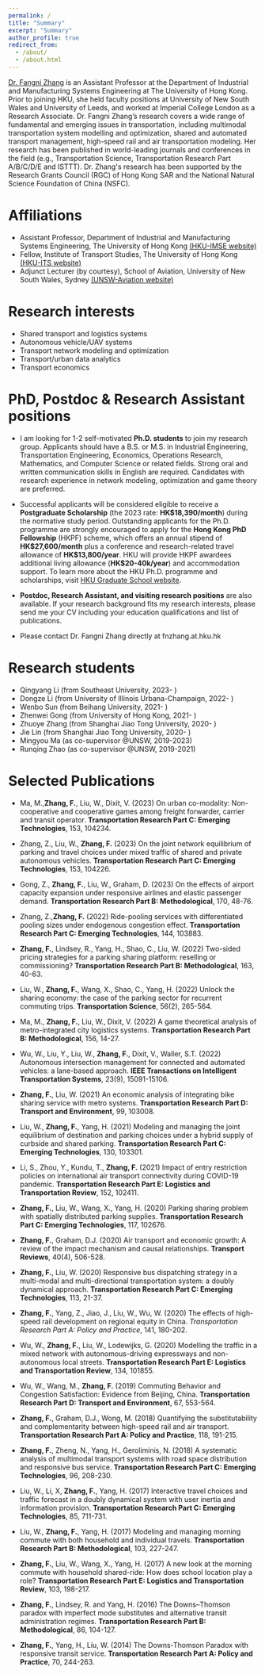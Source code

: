 ```yaml
---
permalink: /
title: "Summary"
excerpt: "Summary"
author_profile: true
redirect_from: 
  - /about/
  - /about.html
---
```


[Dr. Fangni Zhang](https://www.imse.hku.hk/people/f-n-zhang) is an Assistant Professor at the Department of Industrial and Manufacturing Systems Engineering at The University of Hong Kong. Prior to joining HKU, she held faculty positions at University of New South Wales and University of Leeds, and worked at Imperial College London as a Research Associate. Dr. Fangni Zhang’s research covers a wide range of fundamental and emerging issues in transportation, including multimodal transportation system modelling and optimization, shared and automated transport management, high-speed rail and air transportation modeling. Her research has been published in world-leading journals and conferences in the field (e.g., Transportation Science, Transportation Research Part A/B/C/D/E and ISTTT). Dr. Zhang's research has been supported by the Research Grants Council (RGC) of Hong Kong SAR and the National Natural Science Foundation of China (NSFC).

Affiliations
======
- Assistant Professor, Department of Industrial and Manufacturing Systems Engineering, The University of Hong Kong [(HKU-IMSE website)](https://www.imse.hku.hk/)
- Fellow, Institute of Transport Studies, The University of Hong Kong [(HKU-ITS website)](https://www.institute-of-transport-studies.hku.hk/)
- Adjunct Lecturer (by courtesy), School of Aviation, University of New South Wales, Sydney [(UNSW-Aviation website)](https://www.aviation.unsw.edu.au/)

Research interests
======
- Shared transport and logistics systems
- Autonomous vehicle/UAV systems
- Transport network modeling and optimization
- Transport/urban data analytics
- Transport economics

PhD, Postdoc & Research Assistant positions
======
- I am looking for 1-2 self-motivated **Ph.D. students** to join my research group. Applicants should have a B.S. or M.S. in Industrial Engineering, Transportation Engineering, Economics, Operations Research, Mathematics, and Computer Science or related fields. Strong oral and written communication skills in English are required. Candidates with research experience in network modeling, optimization and game theory are preferred.

- Successful applicants will be considered eligible to receive a **Postgraduate Scholarship** (the 2023 rate: **HK\$18,390/month**) during the normative study period. Outstanding applicants for the Ph.D. programme are strongly encouraged to apply for the **Hong Kong PhD Fellowship** (HKPF) scheme, which offers an annual stipend of **HK\$27,600/month** plus a conference and research-related travel allowance of **HK\$13,800/year**. HKU will provide HKPF awardees additional living allowance (**HK\$20-40k/year**) and accommodation support. To learn more about the HKU Ph.D. programme and scholarships, visit [HKU Graduate School website](https://gradsch.hku.hk/).

- **Postdoc, Research Assistant, and visiting research positions** are also available. If your research background fits my research interests, please send me your CV including your education qualifications and list of publications.

- Please contact Dr. Fangni Zhang directly at fnzhang.at.hku.hk


Research students
======
* Qingyang Li (from Southeast University, 2023- )
* Dongze Li (from University of Illinois Urbana-Champaign, 2022- )
* Wenbo Sun (from Beihang University, 2021- )  
* Zhenwei Gong (from University of Hong Kong, 2021- )
* Zhuoye Zhang (from Shanghai Jiao Tong University, 2020- )  
* Jie Lin (from Shanghai Jiao Tong University, 2020- )
* Mingyou Ma (as co-supervisor @UNSW, 2019-2023)
* Runqing Zhao (as co-supervisor @UNSW, 2019-2021)


Selected Publications
======

- Ma, M.,__Zhang, F.__, Liu, W., Dixit, V. (2023) On urban co-modality: Non-cooperative and cooperative games among freight forwarder, carrier and transit operator. __Transportation Research Part C: Emerging Technologies__, 153, 104234.
  
- Zhang, Z., Liu, W., __Zhang, F.__ (2023) On the joint network equilibrium of parking and travel choices under mixed traffic of shared and private autonomous vehicles. __Transportation Research Part C: Emerging Technologies__, 153, 104226.
  
- Gong, Z., __Zhang, F.__, Liu, W., Graham, D. (2023) On the effects of airport capacity expansion under responsive airlines and elastic passenger demand. __Transportation Research Part B: Methodological__, 170, 48-76.

- Zhang, Z.,__Zhang, F.__ (2022) Ride-pooling services with differentiated pooling sizes under endogenous congestion effect. __Transportation Research Part C: Emerging Technologies__, 144, 103883.

- __Zhang, F.__, Lindsey, R., Yang, H., Shao, C., Liu, W. (2022) Two-sided pricing strategies for a parking sharing platform: reselling or commissioning? __Transportation Research Part B: Methodological__, 163, 40-63.

- Liu, W., __Zhang, F.__, Wang, X., Shao, C., Yang, H. (2022) Unlock the sharing economy: the case of the parking sector for recurrent commuting trips. __Transportation Science__, 56(2), 265-564.

- Ma, M., __Zhang, F.__, Liu, W., Dixit, V. (2022) A game theoretical analysis of metro-integrated city logistics systems. __Transportation Research Part B: Methodological__, 156, 14-27.

- Wu, W., Liu, Y., Liu, W., __Zhang, F.__, Dixit, V., Waller, S.T. (2022) Autonomous intersection management for connected and automated vehicles: a lane-based approach. __IEEE Transactions on Intelligent Transportation Systems__, 23(9), 15091-15106.

- __Zhang, F.__, Liu, W. (2021) An economic analysis of integrating bike sharing service with metro systems. __Transportation Research Part D: Transport and Environment__, 99, 103008.

- Liu, W., __Zhang, F.__, Yang, H. (2021) Modeling and managing the joint equilibrium of destination and parking choices under a hybrid supply of curbside and shared parking. __Transportation Research Part C: Emerging Technologies__, 130, 103301. 

- Li, S., Zhou, Y., Kundu, T., __Zhang, F.__ (2021) Impact of entry restriction policies on international air transport connectivity during COVID-19 pandemic. __Transportation Research Part E: Logistics and Transportation Review__, 152, 102411.

- __Zhang, F.__, Liu, W., Wang, X., Yang, H. (2020) Parking sharing problem with spatially distributed parking supplies. __Transportation Research Part C: Emerging Technologies__, 117, 102676.

- __Zhang, F.__, Graham, D.J. (2020) Air transport and economic growth: A review of the impact mechanism and causal relationships. __Transport Reviews__, 40(4), 506-528. 

- __Zhang, F.__, Liu, W. (2020) Responsive bus dispatching strategy in a multi-modal and multi-directional transportation system: a doubly dynamical approach. __Transportation Research Part C: Emerging Technologies__, 113, 21-37.

- __Zhang, F.__, Yang, Z., Jiao, J., Liu, W., Wu, W. (2020) The effects of high-speed rail development on regional equity in China. _Transportation Research Part A: Policy and Practice_, 141, 180-202. 

- Wu, W., __Zhang, F.__, Liu, W., Lodewijks, G. (2020) Modelling the traffic in a mixed network with autonomous-driving expressways and non-autonomous local streets. __Transportation Research Part E: Logistics and Transportation Review__, 134, 101855.

- Wu, W., Wang, M., __Zhang, F.__ (2019) Commuting Behavior and Congestion Satisfaction: Evidence from Beijing, China. __Transportation Research Part D: Transport and Environment__, 67, 553-564. 

- __Zhang, F.__, Graham, D.J., Wong, M. (2018) Quantifying the substitutability and complementarity between high-speed rail and air transport. __Transportation Research Part A: Policy and Practice__, 118, 191-215.

- __Zhang, F.__, Zheng, N., Yang, H., Geroliminis, N. (2018) A systematic analysis of multimodal transport systems with road space distribution and responsive bus service. __Transportation Research Part C: Emerging Technologies__, 96, 208-230.

- Liu, W., Li, X, __Zhang, F.__, Yang, H. (2017) Interactive travel choices and traffic forecast in a doubly dynamical system with user inertia and information provision. __Transportation Research Part C: Emerging Technologies__, 85, 711-731.

- Liu, W., __Zhang, F.__, Yang, H. (2017) Modeling and managing morning commute with both household and individual travels. __Transportation Research Part B: Methodological__, 103, 227-247.

- __Zhang, F.__, Liu, W., Wang, X., Yang, H. (2017) A new look at the morning commute with household shared-ride: How does school location play a role? __Transportation Research Part E: Logistics and Transportation Review__, 103, 198-217.

- __Zhang, F.__, Lindsey, R. and Yang, H. (2016) The Downs–Thomson paradox with imperfect mode substitutes and alternative transit administration regimes. __Transportation Research Part B: Methodological__, 86, 104-127.

- __Zhang, F.__, Yang, H., Liu, W. (2014) The Downs-Thomson Paradox with responsive transit service. __Transportation Research Part A: Policy and Practice__, 70, 244-263.
